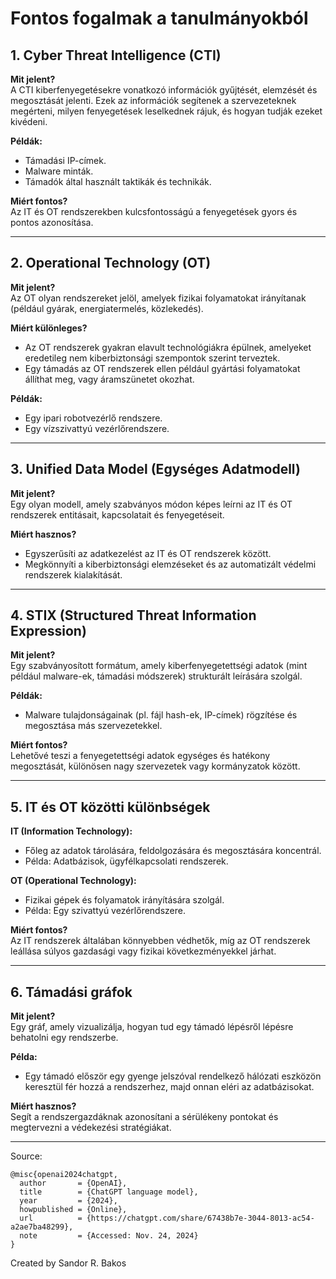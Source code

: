 # Fontos fogalmak a tanulmányokból

## 1. Cyber Threat Intelligence (CTI)
**Mit jelent?**  
A CTI kiberfenyegetésekre vonatkozó információk gyűjtését, elemzését és megosztását jelenti. Ezek az információk segítenek a szervezeteknek megérteni, milyen fenyegetések leselkednek rájuk, és hogyan tudják ezeket kivédeni.  

**Példák:**  
- Támadási IP-címek.  
- Malware minták.  
- Támadók által használt taktikák és technikák.  

**Miért fontos?**  
Az IT és OT rendszerekben kulcsfontosságú a fenyegetések gyors és pontos azonosítása.

---

## 2. Operational Technology (OT)
**Mit jelent?**  
Az OT olyan rendszereket jelöl, amelyek fizikai folyamatokat irányítanak (például gyárak, energiatermelés, közlekedés).  

**Miért különleges?**  
- Az OT rendszerek gyakran elavult technológiákra épülnek, amelyeket eredetileg nem kiberbiztonsági szempontok szerint terveztek.  
- Egy támadás az OT rendszerek ellen például gyártási folyamatokat állíthat meg, vagy áramszünetet okozhat.  

**Példák:**  
- Egy ipari robotvezérlő rendszere.  
- Egy vízszivattyú vezérlőrendszere.

---

## 3. Unified Data Model (Egységes Adatmodell)
**Mit jelent?**  
Egy olyan modell, amely szabványos módon képes leírni az IT és OT rendszerek entitásait, kapcsolatait és fenyegetéseit.  

**Miért hasznos?**  
- Egyszerűsíti az adatkezelést az IT és OT rendszerek között.  
- Megkönnyíti a kiberbiztonsági elemzéseket és az automatizált védelmi rendszerek kialakítását.

---

## 4. STIX (Structured Threat Information Expression)
**Mit jelent?**  
Egy szabványosított formátum, amely kiberfenyegetettségi adatok (mint például malware-ek, támadási módszerek) strukturált leírására szolgál.  

**Példák:**  
- Malware tulajdonságainak (pl. fájl hash-ek, IP-címek) rögzítése és megosztása más szervezetekkel.  

**Miért fontos?**  
Lehetővé teszi a fenyegetettségi adatok egységes és hatékony megosztását, különösen nagy szervezetek vagy kormányzatok között.

---

## 5. IT és OT közötti különbségek
**IT (Information Technology):**
- Főleg az adatok tárolására, feldolgozására és megosztására koncentrál.  
- Példa: Adatbázisok, ügyfélkapcsolati rendszerek.

**OT (Operational Technology):**
- Fizikai gépek és folyamatok irányítására szolgál.  
- Példa: Egy szivattyú vezérlőrendszere.  

**Miért fontos?**  
Az IT rendszerek általában könnyebben védhetők, míg az OT rendszerek leállása súlyos gazdasági vagy fizikai következményekkel járhat.

---

## 6. Támadási gráfok
**Mit jelent?**  
Egy gráf, amely vizualizálja, hogyan tud egy támadó lépésről lépésre behatolni egy rendszerbe.  

**Példa:**  
- Egy támadó először egy gyenge jelszóval rendelkező hálózati eszközön keresztül fér hozzá a rendszerhez, majd onnan eléri az adatbázisokat.  

**Miért hasznos?**  
Segít a rendszergazdáknak azonosítani a sérülékeny pontokat és megtervezni a védekezési stratégiákat.

---

Source:
```
@misc{openai2024chatgpt,
  author       = {OpenAI},
  title        = {ChatGPT language model},
  year         = {2024},
  howpublished = {Online},
  url          = {https://chatgpt.com/share/67438b7e-3044-8013-ac54-a2ae7ba48299},
  note         = {Accessed: Nov. 24, 2024}
}
```

Created by Sandor R. Bakos
